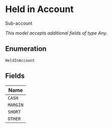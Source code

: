 
# Held in Account

Sub-account

*This model accepts additional fields of type Any.*

## Enumeration

`HeldInAccount`

## Fields

| Name |
|  --- |
| `CASH` |
| `MARGIN` |
| `SHORT` |
| `OTHER` |

